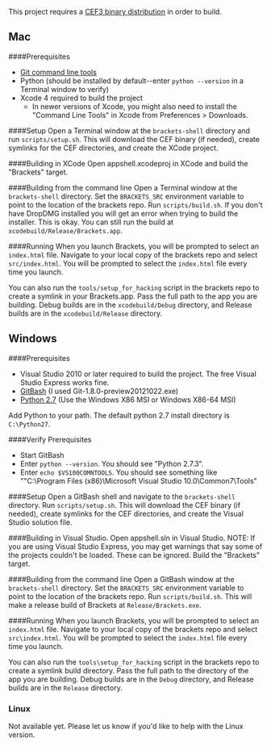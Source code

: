 This project requires a [CEF3 binary distribution](http://code.google.com/p/chromiumembedded/downloads/list) in order to build.

## Mac
####Prerequisites

* [Git command line tools](http://git-scm.com/downloads)
* Python (should be installed by default--enter `python --version` in a Terminal window to verify)
* Xcode 4 required to build the project
  * In newer versions of Xcode, you might also need to install the "Command Line Tools" in Xcode from Preferences > Downloads.

####Setup
Open a Terminal window at the `brackets-shell` directory and run `scripts/setup.sh`. This will download the CEF binary (if needed), create symlinks for the CEF directories, and create the XCode project.

####Building in XCode
Open appshell.xcodeproj in XCode and build the "Brackets" target.

####Building from the command line
Open a Terminal window at the `brackets-shell` directory.
Set the `BRACKETS_SRC` environment variable to point to the location of the brackets repo.
Run `scripts/build.sh`. If you don't have DropDMG installed you will get an error when trying to build the installer. This is okay. You can still run the build at `xcodebuild/Release/Brackets.app`.

####Running
When you launch Brackets, you will be prompted to select an `index.html` file. Navigate to your local copy of the brackets repo and select `src/index.html`. You will be prompted to select the `index.html` file every time you launch. 

You can also run the `tools/setup_for_hacking` script in the brackets repo to create a symlink in your Brackets.app. Pass the full path to the app you are building. Debug builds are in the `xcodebuild/Debug` directory, and Release builds are in the `xcodebuild/Release` directory.

## Windows

####Prerequisites

* Visual Studio 2010 or later required to build the project. The free Visual Studio Express works fine.
* [GitBash](http://code.google.com/p/msysgit/downloads/list) (I used Git-1.8.0-preview20121022.exe)
* [Python 2.7](http://www.python.org/getit/releases/2.7.3/) (Use the Windows X86 MSI or Windows X86-64 MSI)

Add Python to your path. The default python 2.7 install directory is `C:\Python27`.

####Verify Prerequisites
* Start GitBash
* Enter `python --version`. You should see "Python 2.7.3".
* Enter `echo $VS100COMNTOOLS`. You should see something like ""C:\Program Files (x86)\Microsoft Visual Studio 10.0\Common7\Tools\"

####Setup
Open a GitBash shell and navigate to the `brackets-shell` directory. Run `scripts/setup.sh`. This will download the CEF binary (if needed), create symlinks for the CEF directories, and create the Visual Studio solution file.

####Building in Visual Studio.
Open appshell.sln in Visual Studio. NOTE: If you are using Visual Studio Express, you may get warnings that say some of the projects couldn't be loaded. These can be ignored.
Build the "Brackets" target.

####Building from the command line
Open a GitBash window at the `brackets-shell` directory.
Set the `BRACKETS_SRC` environment variable to point to the location of the brackets repo.
Run `scripts/build.sh`. This will make a release build of Brackets at `Release/Brackets.exe`.

####Running
When you launch Brackets, you will be prompted to select an `index.html` file. Navigate to your local copy of the brackets repo and select `src\index.html`. You will be prompted to select the `index.html` file every time you launch. 

You can also run the `tools\setup_for_hacking` script in the brackets repo to create a symlink build directory. Pass the full path to the directory of the app you are building. Debug builds are in the `Debug` directory, and Release builds are in the `Release` directory.

### Linux

Not available yet. Please let us know if you'd like to help with the Linux version.